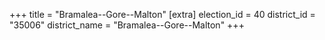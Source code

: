 +++
title = "Bramalea--Gore--Malton"
[extra]
election_id = 40
district_id = "35006"
district_name = "Bramalea--Gore--Malton"
+++
